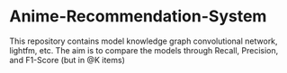 # Anime-Recommendation-System
This repository contains model knowledge graph convolutional network, lightfm, etc. The aim is to compare the models through Recall, Precision, and F1-Score (but in @K items)
